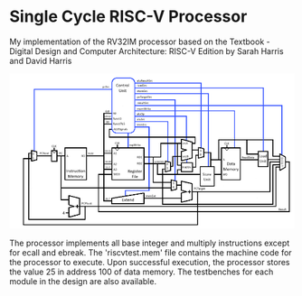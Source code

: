 # Single Cycle RISC-V Processor
My implementation of the RV32IM processor based on the Textbook - Digital Design and Computer Architecture: RISC-V Edition by Sarah Harris and David Harris

![processor](https://github.com/PankajNair/Single-Cycle-RISC-V-Processor/blob/main/singleCycle.png)

The processor implements all base integer and multiply instructions except for ecall and ebreak. The 'riscvtest.mem' file contains the machine code for the processor to execute. Upon successful execution, the processor stores the value 25 in address 100 of data memory. The testbenches for each module in the design are also available.
